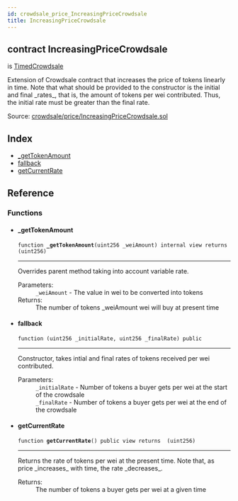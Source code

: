 ```yaml
---
id: crowdsale_price_IncreasingPriceCrowdsale
title: IncreasingPriceCrowdsale
---
```


<div class="contract-doc"><div class="contract"><h2 class="contract-header"><span class="contract-kind">contract</span> IncreasingPriceCrowdsale</h2><p class="base-contracts"><span>is</span> <a href="crowdsale_validation_TimedCrowdsale.html">TimedCrowdsale</a></p><p class="description">Extension of Crowdsale contract that increases the price of tokens linearly in time. Note that what should be provided to the constructor is the initial and final _rates_, that is, the amount of tokens per wei contributed. Thus, the initial rate must be greater than the final rate.</p><div class="source">Source: <a href="https://github.com/OpenZeppelin/zeppelin-solidity/blob/v1.10.0/contracts/crowdsale/price/IncreasingPriceCrowdsale.sol" target="_blank">crowdsale/price/IncreasingPriceCrowdsale.sol</a></div></div><div class="index"><h2>Index</h2><ul><li><a href="crowdsale_price_IncreasingPriceCrowdsale.html#_getTokenAmount">_getTokenAmount</a></li><li><a href="crowdsale_price_IncreasingPriceCrowdsale.html#">fallback</a></li><li><a href="crowdsale_price_IncreasingPriceCrowdsale.html#getCurrentRate">getCurrentRate</a></li></ul></div><div class="reference"><h2>Reference</h2><div class="functions"><h3>Functions</h3><ul><li><div class="item function"><span id="_getTokenAmount" class="anchor-marker"></span><h4 class="name">_getTokenAmount</h4><div class="body"><code class="signature">function <strong>_getTokenAmount</strong><span>(uint256 _weiAmount) </span><span>internal </span><span>view </span><span>returns  (uint256) </span></code><hr/><div class="description"><p>Overrides parent method taking into account variable rate.</p></div><dl><dt><span class="label-parameters">Parameters:</span></dt><dd><div><code>_weiAmount</code> - The value in wei to be converted into tokens</div></dd><dt><span class="label-return">Returns:</span></dt><dd>The number of tokens _weiAmount wei will buy at present time</dd></dl></div></div></li><li><div class="item function"><span id="fallback" class="anchor-marker"></span><h4 class="name">fallback</h4><div class="body"><code class="signature">function <strong></strong><span>(uint256 _initialRate, uint256 _finalRate) </span><span>public </span></code><hr/><div class="description"><p>Constructor, takes intial and final rates of tokens received per wei contributed.</p></div><dl><dt><span class="label-parameters">Parameters:</span></dt><dd><div><code>_initialRate</code> - Number of tokens a buyer gets per wei at the start of the crowdsale</div><div><code>_finalRate</code> - Number of tokens a buyer gets per wei at the end of the crowdsale</div></dd></dl></div></div></li><li><div class="item function"><span id="getCurrentRate" class="anchor-marker"></span><h4 class="name">getCurrentRate</h4><div class="body"><code class="signature">function <strong>getCurrentRate</strong><span>() </span><span>public </span><span>view </span><span>returns  (uint256) </span></code><hr/><div class="description"><p>Returns the rate of tokens per wei at the present time. Note that, as price _increases_ with time, the rate _decreases_.</p></div><dl><dt><span class="label-return">Returns:</span></dt><dd>The number of tokens a buyer gets per wei at a given time</dd></dl></div></div></li></ul></div></div></div>
